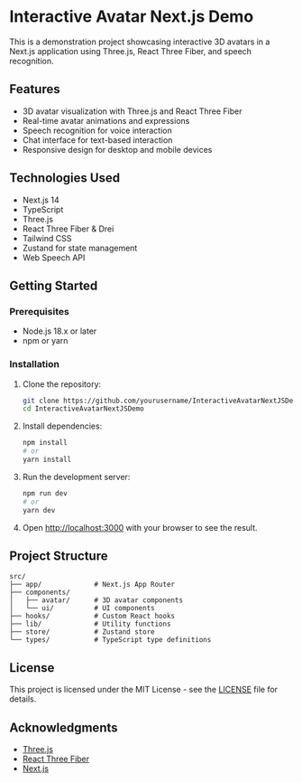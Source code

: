 # Interactive Avatar Next.js Demo

This is a demonstration project showcasing interactive 3D avatars in a Next.js application using Three.js, React Three Fiber, and speech recognition.

## Features

- 3D avatar visualization with Three.js and React Three Fiber
- Real-time avatar animations and expressions
- Speech recognition for voice interaction
- Chat interface for text-based interaction
- Responsive design for desktop and mobile devices

## Technologies Used

- Next.js 14
- TypeScript
- Three.js
- React Three Fiber & Drei
- Tailwind CSS
- Zustand for state management
- Web Speech API

## Getting Started

### Prerequisites

- Node.js 18.x or later
- npm or yarn

### Installation

1. Clone the repository:
   ```bash
   git clone https://github.com/yourusername/InteractiveAvatarNextJSDemo.git
   cd InteractiveAvatarNextJSDemo
   ```

2. Install dependencies:
   ```bash
   npm install
   # or
   yarn install
   ```

3. Run the development server:
   ```bash
   npm run dev
   # or
   yarn dev
   ```

4. Open [http://localhost:3000](http://localhost:3000) with your browser to see the result.

## Project Structure

```
src/
├── app/             # Next.js App Router
├── components/
│   ├── avatar/      # 3D avatar components
│   └── ui/          # UI components
├── hooks/           # Custom React hooks
├── lib/             # Utility functions
├── store/           # Zustand store
└── types/           # TypeScript type definitions
```

## License

This project is licensed under the MIT License - see the [LICENSE](LICENSE) file for details.

## Acknowledgments

- [Three.js](https://threejs.org/)
- [React Three Fiber](https://github.com/pmndrs/react-three-fiber)
- [Next.js](https://nextjs.org/)

